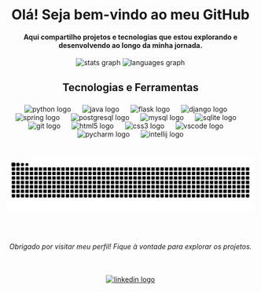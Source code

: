 <br clear="both"> <h1 align="center">Olá! Seja bem-vindo ao meu GitHub</h1> <h4 align="center">Aqui compartilho projetos e tecnologias que estou explorando e desenvolvendo ao longo da minha jornada.</h4>
<div align="center"> <img src="https://github-readme-stats.vercel.app/api?username=pedro-igor-pitl&hide_title=true&show_icons=true&include_all_commits=true&count_private=true&theme=vue-dark&locale=pt-br&hide_border=true" height="199" alt="stats graph" /> <img src="https://github-readme-stats.vercel.app/api/top-langs?username=pedro-igor-pitl&layout=compact&card_width=320&langs_count=12&theme=vue-dark&hide_border=true" height="200" alt="languages graph" /> </div>

###

<h2 align="center">Tecnologias e Ferramentas</h2>

###

<div align="center">
  <img src="https://skillicons.dev/icons?i=py" height="40" alt="python logo"  />
  <img width="15" />
  <img src="https://cdn.jsdelivr.net/gh/devicons/devicon/icons/java/java-original.svg" height="40" alt="java logo"  />
  <img width="15" />
  <img src="https://skillicons.dev/icons?i=flask" height="40" alt="flask logo"  />
  <img width="15" />
  <img src="https://skillicons.dev/icons?i=django" height="40" alt="django logo"  />
  <img width="15" />
  <img src="https://cdn.jsdelivr.net/gh/devicons/devicon/icons/spring/spring-original.svg" height="40" alt="spring logo"  />
  <img width="15" />
  <img src="https://cdn.jsdelivr.net/gh/devicons/devicon/icons/postgresql/postgresql-original.svg" height="40" alt="postgresql logo"  />
  <img width="15" />
  <img src="https://cdn.jsdelivr.net/gh/devicons/devicon/icons/mysql/mysql-original.svg" height="40" alt="mysql logo"  />
  <img width="15" />
  <img src="https://cdn.jsdelivr.net/gh/devicons/devicon/icons/sqlite/sqlite-original.svg" height="40" alt="sqlite logo"  />
  <img width="15" />
  <img src="https://skillicons.dev/icons?i=git" height="40" alt="git logo"  />
  <img width="15" />
  <img src="https://skillicons.dev/icons?i=html" height="40" alt="html5 logo"  />
  <img width="15" />
  <img src="https://skillicons.dev/icons?i=css" height="40" alt="css3 logo"  />
  <img width="15" />
  <img src="https://cdn.jsdelivr.net/gh/devicons/devicon/icons/vscode/vscode-original.svg" height="40" alt="vscode logo"  />
  <img width="15" />
  <img src="https://cdn.jsdelivr.net/gh/devicons/devicon/icons/pycharm/pycharm-original.svg" height="40" alt="pycharm logo"  />
  <img width="15" />
  <img src="https://cdn.jsdelivr.net/gh/devicons/devicon/icons/intellij/intellij-original.svg" height="40" alt="intellij logo"  />
</div>

###

<br clear="both">

<img src="https://raw.githubusercontent.com/pedro-igor-pitl/pedro-igor-pitl/output/snake.svg" alt="Snake animation" />

###

<br clear="both">

<h6 align="center">Obrigado por visitar meu perfil! Fique à vontade para explorar os projetos.</h6>

###

<br clear="both">

<div align="center">
  <a href="https://www.linkedin.com/in/pedro-igor-torres-luz-7448a7317/" target="_blank">
    <img src="https://img.shields.io/static/v1?message=LinkedIn&logo=linkedin&label=&color=0077B5&logoColor=white&labelColor=&style=for-the-badge" height="35" alt="linkedin logo"  />
  </a>
</div>

###
###
